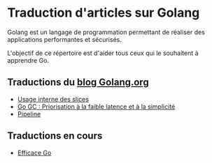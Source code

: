 # Traduction d'articles sur Golang
Golang est un langage de programmation permettant de réaliser des applications performantes et sécurisés.

L'objectif de ce répertoire est d'aider tous ceux qui le souhaitent à apprendre Go.

## Traductions du [blog Golang.org](https://blog.golang.org/)

- [Usage interne des slices](https://github.com/ritoon/golangfr/blob/master/usages-interne-des-slices.md)
- [Go GC : Priorisation à la faible latence et à la simplicité](https://github.com/ritoon/golangfr/blob/master/go15gc.md)
- [Pipeline](https://github.com/ritoon/golangfr/blob/master/pipeline.md)

## Traductions en cours

- [Efficace Go](https://github.com/ritoon/golangfr/blob/master/efficace-Go.md)
